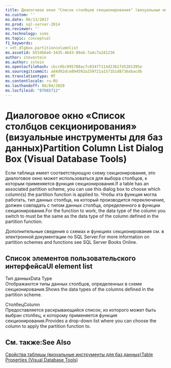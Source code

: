 ```yaml
---
title: Диалоговое окно "Список столбцов секционирования" (визуальные инструменты для баз данных) | Документация Майкрософт
ms.custom: ''
ms.date: 06/13/2017
ms.prod: sql-server-2014
ms.reviewer: ''
ms.technology: ssms
ms.topic: conceptual
f1_keywords:
- vdt.dlgbox.partitioncolumnlist
ms.assetid: b554b6e6-3435-4b43-89ab-7a4c7a241236
author: stevestein
ms.author: sstein
ms.openlocfilehash: cbcc0bc995788ac7c034ff114d2361f45281395e
ms.sourcegitcommit: ad4d92dce894592a259721a1571b1d8736abacdb
ms.translationtype: MT
ms.contentlocale: ru-RU
ms.lasthandoff: 08/04/2020
ms.locfileid: "87665712"
---
```

# <a name="partition-column-list-dialog-box-visual-database-tools"></a><span data-ttu-id="309e6-102">Диалоговое окно «Список столбцов секционирования» (визуальные инструменты для баз данных)</span><span class="sxs-lookup"><span data-stu-id="309e6-102">Partition Column List Dialog Box (Visual Database Tools)</span></span>
  <span data-ttu-id="309e6-103">Если таблица имеет соответствующую схему секционирования, это диалоговое окно может использоваться для выбора столбцов, к которым применяется функция секционирования.</span><span class="sxs-lookup"><span data-stu-id="309e6-103">If a table has an associated partition scheme, you can use this dialog box to choose which column(s) the partition function is applied to.</span></span> <span data-ttu-id="309e6-104">Чтобы эта функция могла работать, тип данных столбца, на который производится переключение, должен совпадать с типом данных столбца, определенного в функции секционирования.</span><span class="sxs-lookup"><span data-stu-id="309e6-104">For the function to work, the data type of the column you switch to must be the same as the data type of the column defined in the partition function.</span></span>  
  
 <span data-ttu-id="309e6-105">Дополнительные сведения о схемах и функциях секционирования см. в электронной документации по SQL Server.</span><span class="sxs-lookup"><span data-stu-id="309e6-105">For more information on partition schemes and functions see SQL Server Books Online.</span></span>  
  
## <a name="ui-element-list"></a><span data-ttu-id="309e6-106">Список элементов пользовательского интерфейса</span><span class="sxs-lookup"><span data-stu-id="309e6-106">UI element list</span></span>  
 <span data-ttu-id="309e6-107">Тип данных</span><span class="sxs-lookup"><span data-stu-id="309e6-107">Data Type</span></span>  
 <span data-ttu-id="309e6-108">Отображаются типы данных столбцов, определенных в схеме секционирования.</span><span class="sxs-lookup"><span data-stu-id="309e6-108">Shows the data types of the columns defined in the partition scheme.</span></span>  
  
 <span data-ttu-id="309e6-109">Столбец</span><span class="sxs-lookup"><span data-stu-id="309e6-109">Column</span></span>  
 <span data-ttu-id="309e6-110">Предоставляется раскрывающийся список, из которого может быть выбран столбец, к которому применяется функция секционирования.</span><span class="sxs-lookup"><span data-stu-id="309e6-110">Provides a drop-down list where you can choose the column to apply the partition function to.</span></span>  
  
## <a name="see-also"></a><span data-ttu-id="309e6-111">См. также:</span><span class="sxs-lookup"><span data-stu-id="309e6-111">See Also</span></span>  
 [<span data-ttu-id="309e6-112">Свойства таблицы (визуальные инструменты для баз данных)</span><span class="sxs-lookup"><span data-stu-id="309e6-112">Table Properties &#40;Visual Database Tools&#41;</span></span>](visual-database-tools.md)  
  
  
